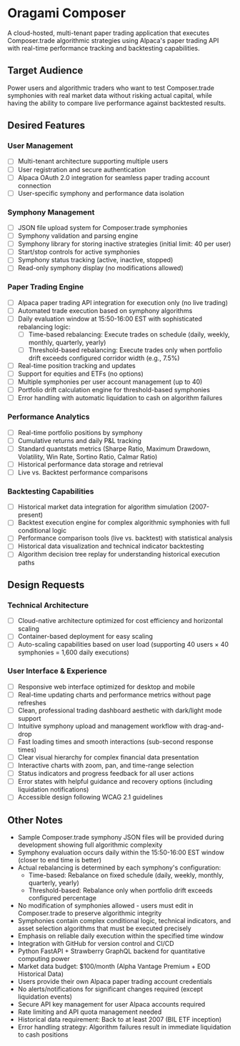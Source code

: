 # Oragami Composer

A cloud-hosted, multi-tenant paper trading application that executes Composer.trade algorithmic strategies using Alpaca's paper trading API with real-time performance tracking and backtesting capabilities.

## Target Audience

Power users and algorithmic traders who want to test Composer.trade symphonies with real market data without risking actual capital, while having the ability to compare live performance against backtested results.

## Desired Features

### User Management
- [ ] Multi-tenant architecture supporting multiple users
- [ ] User registration and secure authentication
- [ ] Alpaca OAuth 2.0 integration for seamless paper trading account connection
- [ ] User-specific symphony and performance data isolation

### Symphony Management
- [ ] JSON file upload system for Composer.trade symphonies
- [ ] Symphony validation and parsing engine
- [ ] Symphony library for storing inactive strategies (initial limit: 40 per user)
- [ ] Start/stop controls for active symphonies
- [ ] Symphony status tracking (active, inactive, stopped)
- [ ] Read-only symphony display (no modifications allowed)

### Paper Trading Engine
- [ ] Alpaca paper trading API integration for execution only (no live trading)
- [ ] Automated trade execution based on symphony algorithms
- [ ] Daily evaluation window at 15:50-16:00 EST with sophisticated rebalancing logic:
  - [ ] Time-based rebalancing: Execute trades on schedule (daily, weekly, monthly, quarterly, yearly)
  - [ ] Threshold-based rebalancing: Execute trades only when portfolio drift exceeds configured corridor width (e.g., 7.5%)
- [ ] Real-time position tracking and updates
- [ ] Support for equities and ETFs (no options)
- [ ] Multiple symphonies per user account management (up to 40)
- [ ] Portfolio drift calculation engine for threshold-based symphonies
- [ ] Error handling with automatic liquidation to cash on algorithm failures

### Performance Analytics
- [ ] Real-time portfolio positions by symphony
- [ ] Cumulative returns and daily P&L tracking
- [ ] Standard quantstats metrics (Sharpe Ratio, Maximum Drawdown, Volatility, Win Rate, Sortino Ratio, Calmar Ratio)
- [ ] Historical performance data storage and retrieval
- [ ] Live vs. Backtest performance comparisons

### Backtesting Capabilities
- [ ] Historical market data integration for algorithm simulation (2007-present)
- [ ] Backtest execution engine for complex algorithmic symphonies with full conditional logic
- [ ] Performance comparison tools (live vs. backtest) with statistical analysis
- [ ] Historical data visualization and technical indicator backtesting
- [ ] Algorithm decision tree replay for understanding historical execution paths

## Design Requests

### Technical Architecture
- [ ] Cloud-native architecture optimized for cost efficiency and horizontal scaling
- [ ] Container-based deployment for easy scaling
- [ ] Auto-scaling capabilities based on user load (supporting 40 users × 40 symphonies = 1,600 daily executions)

### User Interface & Experience
- [ ] Responsive web interface optimized for desktop and mobile
- [ ] Real-time updating charts and performance metrics without page refreshes
- [ ] Clean, professional trading dashboard aesthetic with dark/light mode support
- [ ] Intuitive symphony upload and management workflow with drag-and-drop
- [ ] Fast loading times and smooth interactions (sub-second response times)
- [ ] Clear visual hierarchy for complex financial data presentation
- [ ] Interactive charts with zoom, pan, and time-range selection
- [ ] Status indicators and progress feedback for all user actions
- [ ] Error states with helpful guidance and recovery options (including liquidation notifications)
- [ ] Accessible design following WCAG 2.1 guidelines

## Other Notes

- Sample Composer.trade symphony JSON files will be provided during development showing full algorithmic complexity
- Symphony evaluation occurs daily within the 15:50-16:00 EST window (closer to end time is better)
- Actual rebalancing is determined by each symphony's configuration:
  - Time-based: Rebalance on fixed schedule (daily, weekly, monthly, quarterly, yearly)
  - Threshold-based: Rebalance only when portfolio drift exceeds configured percentage
- No modification of symphonies allowed - users must edit in Composer.trade to preserve algorithmic integrity
- Symphonies contain complex conditional logic, technical indicators, and asset selection algorithms that must be executed precisely
- Emphasis on reliable daily execution within the specified time window
- Integration with GitHub for version control and CI/CD
- Python FastAPI + Strawberry GraphQL backend for quantitative computing power
- Market data budget: $100/month (Alpha Vantage Premium + EOD Historical Data)
- Users provide their own Alpaca paper trading account credentials
- No alerts/notifications for significant changes required (except liquidation events)
- Secure API key management for user Alpaca accounts required
- Rate limiting and API quota management needed
- Historical data requirement: Back to at least 2007 (BIL ETF inception)
- Error handling strategy: Algorithm failures result in immediate liquidation to cash positions
